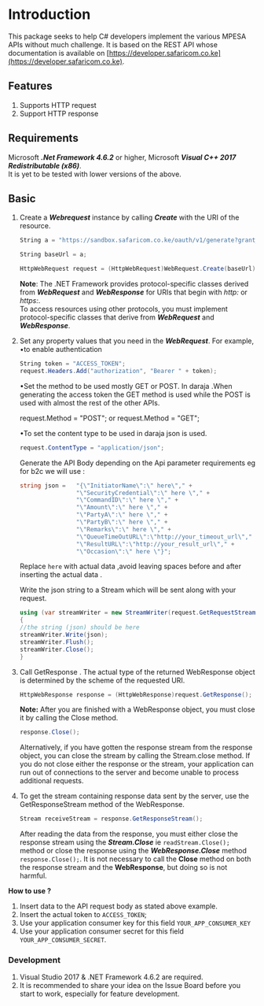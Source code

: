 # **Introduction**

This package seeks to help C# developers implement the various MPESA APIs without much challenge. It is based on the REST API whose documentation is available on [https://developer.safaricom.co.ke](https://developer.safaricom.co.ke).

## **Features**

1. Supports HTTP request
2. Support HTTP response

## **Requirements**

Microsoft ***.Net Framework 4.6.2*** or higher, Microsoft ***Visual C++ 2017 Redistributable (x86)***.  
It is yet to be tested with lower versions of the above.

## **Basic**

1. Create a ***Webrequest*** instance by calling ***Create*** with the URI of the resource.  

    ``` c#
    String a = "https://sandbox.safaricom.co.ke/oauth/v1/generate?grant_type=client_credentials";

    String baseUrl = a;

    HttpWebRequest request = (HttpWebRequest)WebRequest.Create(baseUrl);

    ```

    **Note**: The .NET Framework provides protocol-specific classes derived from ***WebRequest*** and ***WebResponse*** for URIs that begin with *http:* or *https:*.  
    To access resources using other protocols, you must implement protocol-specific classes that derive from ***WebRequest*** and ***WebResponse***.  

2. Set any property values that you need in the ***WebRequest***. For example,  
    •to enable authentication

    ```csharp
    String token = "ACCESS_TOKEN";
    request.Headers.Add("authorization", "Bearer " + token);
    ```
    •Set the method to be used mostly GET or POST.
    In daraja .When generating the access token the GET method is used while the POST is   used with almost the rest of the other APIs.  

    request.Method = "POST"; or request.Method = "GET";

    •To set the content type to be used in daraja json is used.  
    ```csharp
    request.ContentType = "application/json";
    ```

    Generate the API Body depending on the Api parameter requirements eg for b2c we will use :
    ```csharp
    string json =   "{\"InitiatorName\":\" here\"," +
                    "\"SecurityCredential\":\" here \"," +
                    "\"CommandID\":\" here \"," +
                    "\"Amount\":\" here \"," +
                    "\"PartyA\":\" here \"," +
                    "\"PartyB\":\" here \"," +
                    "\"Remarks\":\" here \"," +
                    "\"QueueTimeOutURL\":\"http://your_timeout_url\"," +
                    "\"ResultURL\":\"http://your_result_url\"," +
                    "\"Occasion\":\" here \"}";
    ```

    Replace `here` with actual data ,avoid leaving spaces before and after inserting the actual data .

    Write the json string to a Stream which will be sent along with your request.
    ```csharp
    using (var streamWriter = new StreamWriter(request.GetRequestStream()))
    {
    //the string (json) should be here
    streamWriter.Write(json);
    streamWriter.Flush();
    streamWriter.Close();
    }
    ```

3. Call GetResponse . The actual type of the returned WebResponse object is determined by the scheme of the requested URI.

    ```csharp
    HttpWebResponse response = (HttpWebResponse)request.GetResponse();
    ```

    **Note:**
    After you are finished with a WebResponse object, you must close it by calling the Close method.

    ```csharp
    response.Close();
    ```

    Alternatively, if you have gotten the response stream from the response object, you can close the stream by calling the Stream.close method. If you do not close either the response or the stream, your application can run out of connections to the server and become unable to process additional requests.

4. To get the stream containing response data sent by the server, use the GetResponseStream method of the WebResponse.  

    ```csharp
    Stream receiveStream = response.GetResponseStream();  
    ```

    After reading the data from the response, you must either close the response stream using the ***Stream.Close*** ie `readStream.Close();` method or close the response using the ***WebResponse.Close*** method `response.Close();`. It is not necessary to call the **Close** method on both the response stream and the **WebResponse**, but doing so is not harmful.  

**How to use ?**  

1. Insert data to the API request body as stated above example.  
2. Insert the actual token to `ACCESS_TOKEN`;  
3. Use your application consumer key for this field  `YOUR_APP_CONSUMER_KEY`  
4. Use your application consumer secret for this field `YOUR_APP_CONSUMER_SECRET`.  

### **Development**

1. Visual Studio 2017 & .NET Framework 4.6.2 are required.  
2. It is recommended to share your idea on the Issue Board before you start to work, especially for feature development.  